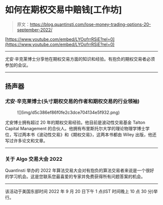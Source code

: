 # 如何在期权交易中赔钱[工作坊]

> 原文：<https://blog.quantinsti.com/lose-money-trading-options-20-september-2022/>

[https://www.youtube.com/embed/LYOofrrRSiE?rel=0](https://www.youtube.com/embed/LYOofrrRSiE?rel=0)

* * *

尤安·辛克莱博士分享他在期权交易方面的知识和经验。有抱负的期权交易者必须参加的会议。

* * *

## 扬声器

### 尤安·辛克莱博士(头寸期权交易的作者和期权交易的行业领袖)

<figure class="kg-card kg-image-card kg-width-wide">![](img/d5c386ef86f0fe2c3dce704134e5f932.png)</figure>

尤安博士拥有超过 20 年的期权交易经验。他目前是波动性交易基金 Talton Capital Management 的合伙人。他拥有布里斯托尔大学的理论物理学博士学位，写过两本书《波动性交易》和《期权交易》，这两本书都由 Wiley 出版，他还写过许多论文和文章。

* * *

### 关于 Algo 交易大会 2022

QuantInsti 举办的 2022 年算法交易大会对有抱负的算法交易者来说是一个很好的学习机会。这是您联系您最喜爱的专家并免费获得所有问题答案的机会。

* * *

该活动于美国东部时间 2022 年 9 月 20 日下午 1 点(IST 时间晚上 10 点 30 分)举行。